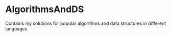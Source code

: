 # AlgorithmsAndDS
Contains my solutions for popular algorithms and data structures in different languages
